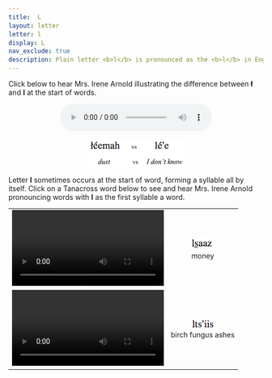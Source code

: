 ```yaml
---
title:  L
layout: letter
letter: l 
display: L 
nav_exclude: true
description: Plain letter <b>l</b> is pronounced as the <b>l</b> in English '<b>l</b>ime' but never as in English 'du<b>ll</b>'.
---
```





Click below to hear Mrs. Irene Arnold illustrating the difference between <b>&#322;</b> and <b>l</b> at the start of words.

<div align="center">
<audio controls src="/assets/audio/bar_l_l_comp.mp3" type="audio/mpeg">Your browser does not support the audio element.</audio>
</div>
<p align="center"><img src="/assets/gif/bar_l_l_comp.gif" border="0"/></p>


Letter <b>l</b> sometimes occurs at the start of word, forming a syllable all by itself. Click on a Tanacross word below to see and hear Mrs. Irene Arnold pronouncing words with <b>l</b> as the first syllable a word.

<table>
<tr>
<td align="center"><video src="/assets/mp4/ls_aaz-2.mp4" controls>Your browser does not support video.</video></td><td align="center"><img src="/assets/gif/ls_aaz.gif"/><br/><span class="gloss">money</span></td>
</tr>
<td align="center"><video src="/assets/mp4/ltsqiis.mp4" controls>Your browser does not support video.</video></td><td align="center"><img src="/assets/gif/ltsqiis.gif"/><br/><span class="gloss">birch fungus ashes</span></td>
</tr>
</table>
				